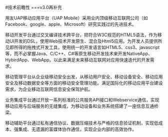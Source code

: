 #技术前瞻性
===v3.0再补充

用友UAP移动应用平台（UAP Mobile）采用业内顶级移动互联网公司（如Facebook、google、apple、Microsoft）研究实践过的先进技术。

移动开发平台通过交叉编译技术跨平台，把符合W3C规范的HTML5语法，作为移动UI开发的DSL，使用Web技术开发原生、混合及Html5应用。为开发人员提供所见即所得的拖拽式开发工具，使用统一的开发语言如HTML5、css3、javascript等，而不必掌握Java、C/C++、C#等原生移动开发技术来开发NativeApp、HybirdApp、WebApp。以此来满足未来移动互联网对应用快速迭代的开发需求。

移动管理平台从企业级移动安全出发，从移动用户安全、移动设备安全、移动应用安全及移动数据安全等方面的移动安全管理功能。满足国际化的移动应用平台建设需求，为企业移动互联网信息安全保驾护航。

业务集成平台通过开放一系列标准的公共服务API接口和Webservice通信，实现移动应用与后端服务的无缝集成，为移动设备和业务系统搭建了一座信息互通桥梁。

移动辅助平台通过私有通信协议、数据压缩技术与严格的信息验证机制，实现低成本、强集成、无遗漏的富媒体协作通信，实现企业内部的高效协作。 

